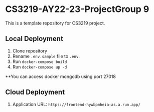 # CS3219-AY22-23-ProjectGroup 9

This is a template repository for CS3219 project.

## Local Deployment
1. Clone repository
2. Rename `.env.sample` file to `.env`.
3. Run `docker-compose build`
4. Run `docker-compose up -d`

**You can access docker mongodb using port 27018

## Cloud Deployment
1. Application URL: `https://frontend-hywbpmheia-as.a.run.app/`
